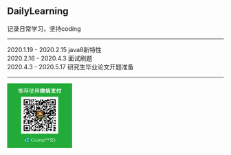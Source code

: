 ## DailyLearning
记录日常学习，坚持coding
  
---
2020.1.19 - 2020.2.15   java8新特性  
2020.2.16 - 2020.4.3    面试刷题  
2020.4.3 - 2020.5.17    研究生毕业论文开题准备  

---

<img src="https://github.com/zzw-echo/DailyLearning/blob/master/src/main/resources/images/%E7%82%B9%E6%88%91%E6%9C%89%E6%83%8A%E5%96%9C.png" 
width = "30%" alt="wechat">  
  


